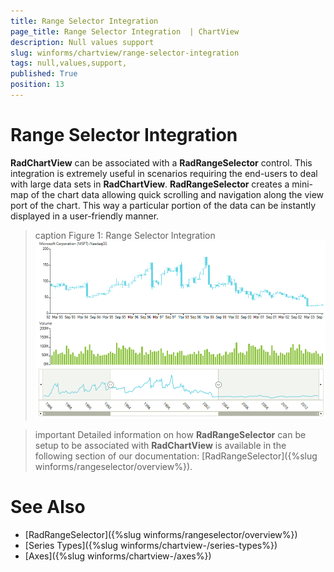 ```yaml
---
title: Range Selector Integration 
page_title: Range Selector Integration  | ChartView
description: Null values support 
slug: winforms/chartview/range-selector-integration
tags: null,values,support,
published: True
position: 13
---
```


# Range Selector Integration

__RadChartView__ can be associated with a __RadRangeSelector__ control. This integration is extremely useful in scenarios requiring the end-users to deal with large data sets in __RadChartView__. __RadRangeSelector__ creates a mini-map of the chart data allowing quick scrolling and navigation along the view port of the chart. This way a particular portion of the data can be instantly displayed in a user-friendly manner.   

>caption Figure 1: Range Selector Integration
![chartview-range-selector-integration 001](images/chartview-range-selector-integration.gif)

>important Detailed information on how __RadRangeSelector__ can be setup to be associated with __RadChartView__ is available in the following section of our documentation: [RadRangeSelector]({%slug winforms/rangeselector/overview%}).


# See Also
* [RadRangeSelector]({%slug winforms/rangeselector/overview%}) 
* [Series Types]({%slug winforms/chartview-/series-types%})
* [Axes]({%slug winforms/chartview-/axes%})